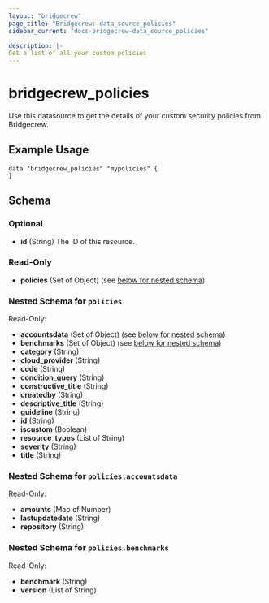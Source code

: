 ```yaml
---
layout: "bridgecrew"
page_title: "Bridgecrew: data_source_policies"
sidebar_current: "docs-bridgecrew-data_source_policies"

description: |-
Get a list of all your custom policies
---
```


# bridgecrew_policies

Use this datasource to get the details of your custom security policies from Bridgecrew.




## Example Usage
```hcl
data "bridgecrew_policies" "mypolicies" {
}
```
<!-- schema generated by tfplugindocs -->
## Schema

### Optional

- **id** (String) The ID of this resource.

### Read-Only

- **policies** (Set of Object) (see [below for nested schema](#nestedatt--policies))

<a id="nestedatt--policies"></a>
### Nested Schema for `policies`

Read-Only:

- **accountsdata** (Set of Object) (see [below for nested schema](#nestedobjatt--policies--accountsdata))
- **benchmarks** (Set of Object) (see [below for nested schema](#nestedobjatt--policies--benchmarks))
- **category** (String)
- **cloud_provider** (String)
- **code** (String)
- **condition_query** (String)
- **constructive_title** (String)
- **createdby** (String)
- **descriptive_title** (String)
- **guideline** (String)
- **id** (String)
- **iscustom** (Boolean)
- **resource_types** (List of String)
- **severity** (String)
- **title** (String)

<a id="nestedobjatt--policies--accountsdata"></a>
### Nested Schema for `policies.accountsdata`

Read-Only:

- **amounts** (Map of Number)
- **lastupdatedate** (String)
- **repository** (String)


<a id="nestedobjatt--policies--benchmarks"></a>
### Nested Schema for `policies.benchmarks`

Read-Only:

- **benchmark** (String)
- **version** (List of String)
